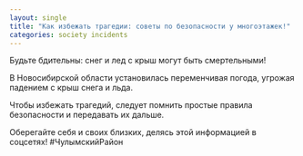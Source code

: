 ```yaml
---
layout: single
title: "Как избежать трагедии: советы по безопасности у многоэтажек!"
categories: society incidents
---
```

Будьте бдительны: снег и лед с крыш могут быть смертельными!

В Новосибирской области установилась переменчивая погода, угрожая падением с крыш снега и льда.

Чтобы избежать трагедий, следует помнить простые правила безопасности и передавать их дальше.

Оберегайте себя и своих близких, делясь этой информацией в соцсетях! #ЧулымскийРайон
